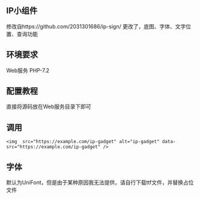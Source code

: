 ## IP小组件
修改自https://github.com/2031301686/ip-sign/
更改了，底图、字体、文字位置、查询功能
## 环境要求
Web服务
PHP-7.2
## 配置教程
直接将源码放在Web服务目录下即可
## 调用
```<img  src="https://example.com/ip-gadget" alt="ip-gadget" data-src="https://example.com/ip-gadget" />```
## 字体
默认为UniFont，但是由于某种原因我无法提供，请自行下载ttf文件，并替换占位文件
